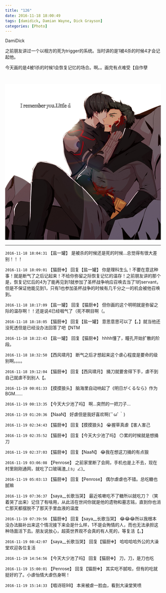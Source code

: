 ```yaml
---
title: "126"
date: 2016-11-18 18:00:49
tags: [damidick, Damian Wayne, Dick Grayson]
categories: [Photo]
---
```


<p>DamiDick</p> 
<p>之前朋友讲过一个以相方的死为trigger的系统。当时讲的是1被4杀的时候4才会记起他。</p> 
<p>今天画的是4被1杀的时候1会恢复记忆的场合。啊。。画完有点难受【自作孽</p> 
<p><br /></p>

![](https://raw.githubusercontent.com/alicewish/meowchain247/master/img_cVZNdzJtQk9JV2RvcVVyMVN6NHI3bkRHRzZyMGxaSlRteDdnU1RFYWhNdElTbnI2QVlmQ3pRPT0.jpg)

---

`2016-11-18 18:04:31` 【盐一罐】 是被杀的时候还是死的时候…总觉得有很大差别！！！

`2016-11-18 18:09:01` 【猫厨✙】 回复【盐一罐】 你是理科生么！不要在意这种事！就是断气了之后记起来！不给你弥留之际恢复记忆的温存！之前朋友讲的那个是，恢复记忆后的4为了能再见到1就参加了圣杯战争响应召唤去当了1的servant，但是不保证他能见到1，只有1也参加圣杯战争的时候有几千分之一的机会被他召唤到。

`2016-11-18 18:17:09` 【盐一罐】 回复【猫厨✙】 但你画的这个明明就是弥留之际的温存啊！！还是说4已经咽气了（死不瞑目啊（。

`2016-11-18 18:18:05` 【猫厨✙】 回复【盐一罐】 意思意思可以了【。】就当他还没死透但是已经没办法回答了吧【NTM

`2016-11-18 18:22:43` 【盐一罐】 回复【猫厨✙】 hhhh懂了，瞳孔开始扩散的阶段。

`2016-11-18 18:32:50` 【西风啸月】 断气之后才想起来这个虐心程度是要命的级别啊。。。。

`2016-11-18 19:12:04` 【猫厨✙】 回复【西风啸月】 捅刀就要舍得下手，虐不到自己就虐不到别人【。

`2016-11-19 00:01:33` 【摸摸狼头】 脑海里自动响起了《明日がくるなら》作为BGM……

`2016-11-19 00:13:35` 【今天大少池了吗】 啊...突然的一把刀子...

`2016-11-19 01:20:36` 【NaaN】 好虐但是我好喜欢啊(´ﾟωﾟ｀)

`2016-11-19 02:34:43` 【猫厨✙】 回复【摸摸狼头】 😭握草真虐【害人害己

`2016-11-19 02:35:52` 【猫厨✙】 回复【今天大少池了吗】 😶累的时候就是想捅刀

`2016-11-19 02:37:03` 【猫厨✙】 回复【NaaN】 😂我在想这刀捅的有点狠

`2016-11-19 03:06:08` 【Penrose】 之前家里断了会网，手机也是上不去，现在村里刚刚通网，就吃了口玻璃渣\_(:з」∠)\_

`2016-11-19 05:03:13` 【猫厨✙】 回复【Penrose】 偶尔虐虐也不错。总吃糖也腻嘛

`2016-11-19 07:36:37` 【saya\_\_长歌当哭】 最近咳嗽吃不了糖所以就吃刀？（笑着哭了出来）记住了有啥用，从此活在世间你就是他的遗物和墓志铭，直到你也消亡那天都摆脱不了那天手里血液的温度

`2016-11-19 07:39:56` 【猫厨✙】 回复【saya\_\_长歌当哭】 😂😂😂所以我根本没办法脑补出来这个情况接下来会是什么样，1不是会殉情的人，而也无法承担这种场面活下去。朋友说放心，超英世界观不会真的有人死的，等复活【。】

`2016-11-19 08:42:07` 【saya\_\_长歌当哭】 回复【猫厨✙】 哈哈哈哈外公的大澡堂欢迎各位复活

`2016-11-19 14:54:56` 【今天大少池了吗】 回复【猫厨✙】 刀，刀，是刀也吃

`2016-11-19 15:00:01` 【Penrose】 回复【猫厨✙】 其实吃不腻啦，但有的吃就挺好的了。小虐怡情大虐伤身啊！

`2016-11-19 15:14:33` 【唱诗班98】 本来被虐一脸血，看到大澡堂笑喷
